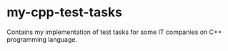 # my-cpp-test-tasks
Contains my implementation of test tasks for some IT companies on C++ programming language.

